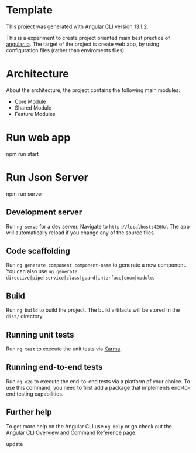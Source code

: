 # Template

This project was generated with [Angular CLI](https://github.com/angular/angular-cli) version 13.1.2.

This is a experiment to create project oriented main best prectice of [angular.io](https://angular.io/). The target of the project is create web app, by using configuration files (rather than enviroments files)

# Architecture

About the architecture, the project contains the following main modules:

- Core Module
- Shared Module
- Feature Modules
# Run web app

npm run start 
# Run Json Server

npm run server

## Development server

Run `ng serve` for a dev server. Navigate to `http://localhost:4200/`. The app will automatically reload if you change any of the source files.

## Code scaffolding

Run `ng generate component component-name` to generate a new component. You can also use `ng generate directive|pipe|service|class|guard|interface|enum|module`.

## Build

Run `ng build` to build the project. The build artifacts will be stored in the `dist/` directory.

## Running unit tests

Run `ng test` to execute the unit tests via [Karma](https://karma-runner.github.io).

## Running end-to-end tests

Run `ng e2e` to execute the end-to-end tests via a platform of your choice. To use this command, you need to first add a package that implements end-to-end testing capabilities.

## Further help

To get more help on the Angular CLI use `ng help` or go check out the [Angular CLI Overview and Command Reference](https://angular.io/cli) page.

update

